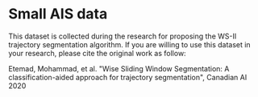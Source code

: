 # Small AIS data
This dataset is collected during the research for proposing the WS-II trajectory segmentation algorithm. If you are willing to use this dataset in your research, please cite the original work as follow:

Etemad, Mohammad, et al. "Wise Sliding Window Segmentation: A classification-aided approach for trajectory segmentation", Canadian AI 2020

